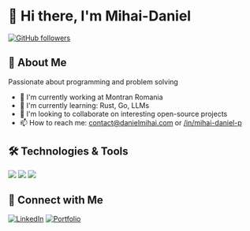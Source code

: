 # 👋 Hi there, I'm Mihai-Daniel

[![GitHub followers](https://img.shields.io/github/followers/mihaidaniel34?label=Follow&style=social)](https://github.com/mihaidaniel34)

## 🚀 About Me
Passionate about programming and problem solving

- 🔭 I'm currently working at Montran Romania
- 🌱 I'm currently learning: Rust, Go, LLMs
- 👯 I'm looking to collaborate on interesting open-source projects
- 📫 How to reach me: contact@danielmihai.com or [/in/mihai-daniel-p](https://linkedin.com/in/mihai-daniel-p)

## 🛠️ Technologies & Tools
[![](https://img.shields.io/badge/Code-Java-informational?style=flat&logo=openjdk&logoColor=white&color=2bbc8a)]()
[![](https://img.shields.io/badge/Code-SpringBoot-informational?style=flat&logo=spring&logoColor=white&color=2bbc8a)]()
[![](https://img.shields.io/badge/Tools-Docker-informational?style=flat&logo=docker&logoColor=white&color=2bbc8a)]()

## 🤝 Connect with Me
[![LinkedIn](https://img.shields.io/badge/LinkedIn-0077B5?style=for-the-badge&logo=linkedin&logoColor=white)](https://www.linkedin.com/in/mihai-daniel-p)
[![Portfolio](https://img.shields.io/badge/Portfolio-FF5722?style=for-the-badge&logo=google-chrome&logoColor=white)](https://portfolio.danielmihai.com)

